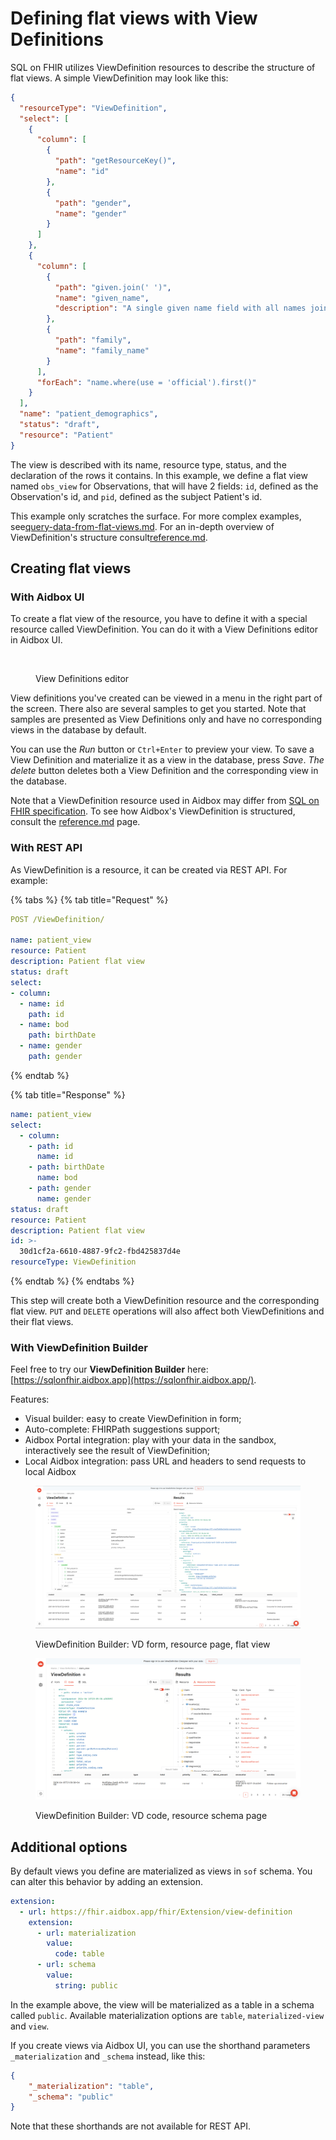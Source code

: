 # Defining flat views with View Definitions

SQL on FHIR utilizes ViewDefinition resources to describe the structure of flat views. A simple ViewDefinition may look like this:

```json
{
  "resourceType": "ViewDefinition",
  "select": [
    {
      "column": [
        {
          "path": "getResourceKey()",
          "name": "id"
        },
        {
          "path": "gender",
          "name": "gender"
        }
      ]
    },
    {
      "column": [
        {
          "path": "given.join(' ')",
          "name": "given_name",
          "description": "A single given name field with all names joined together."
        },
        {
          "path": "family",
          "name": "family_name"
        }
      ],
      "forEach": "name.where(use = 'official').first()"
    }
  ],
  "name": "patient_demographics",
  "status": "draft",
  "resource": "Patient"
}
```

The view is described with its name, resource type, status, and the declaration of the rows it contains. In this example, we define a flat view named `obs_view` for Observations, that will have 2 fields: `id`, defined as the Observation's id, and `pid`, defined as the subject Patient's id.

This example only scratches the surface. For more complex examples, see[query-data-from-flat-views.md](query-data-from-flat-views.md). For an in-depth overview of ViewDefinition's structure consult[reference.md](reference.md).

## Creating flat views

### With Aidbox UI

To create a flat view of the resource, you have to define it with a special resource called ViewDefinition. You can do it with a View Definitions editor in Aidbox UI.

<figure><img src="../../.gitbook/assets/2023-09-25-151846.png" alt=""><figcaption><p>View Definitions editor</p></figcaption></figure>

View definitions you've created can be viewed in a menu in the right part of the screen. There also are several samples to get you started. Note that samples are presented as View Definitions only and have no corresponding views in the database by default.

You can use the _Run_ button or `Ctrl+Enter` to preview your view. To save a View Definition and materialize it as a view in the database, press _Save_. _The delete_ button deletes both a View Definition and the corresponding view in the database.

Note that a ViewDefinition resource used in Aidbox may differ from [SQL on FHIR specification](https://build.fhir.org/ig/FHIR/sql-on-fhir-v2/StructureDefinition-ViewDefinition.html). To see how Aidbox's ViewDefinition is structured, consult the [reference.md](reference.md) page.

### With REST API

As ViewDefinition is a resource, it can be created via REST API. For example:

{% tabs %}
{% tab title="Request" %}
```yaml
POST /ViewDefinition/

name: patient_view
resource: Patient
description: Patient flat view
status: draft
select:
- column:
  - name: id
    path: id
  - name: bod
    path: birthDate
  - name: gender
    path: gender

```
{% endtab %}

{% tab title="Response" %}
```yaml
name: patient_view
select:
  - column:
    - path: id
      name: id
    - path: birthDate
      name: bod
    - path: gender
      name: gender
status: draft
resource: Patient
description: Patient flat view
id: >-
  30d1cf2a-6610-4887-9fc2-fbd425837d4e
resourceType: ViewDefinition
```
{% endtab %}
{% endtabs %}

This step will create both a ViewDefinition resource and the corresponding flat view. `PUT` and `DELETE` operations will also affect both ViewDefinitions and their flat views.

### With ViewDefinition Builder

Feel free to try our **ViewDefinition Builder** here: [https://sqlonfhir.aidbox.app](https://sqlonfhir.aidbox.app/).

Features:

* Visual builder: easy to create ViewDefinition in form;
* Auto-complete: FHIRPath suggestions support;
* Aidbox Portal integration: play with your data in the sandbox, interactively see the result of ViewDefinition;
* Local Aidbox integration: pass URL and headers to send requests to local Aidbox

<figure><img src="../../../.gitbook/assets/1273849a-3cbc-4524-89af-555a3e9d4cd3.png" alt=""><figcaption><p>ViewDefinition Builder: VD form, resource page, flat view</p></figcaption></figure>

<figure><img src="../../../.gitbook/assets/8dabf57f-6e67-4251-ba03-3ae56a9f3847.png" alt=""><figcaption><p>ViewDefinition Builder: VD code, resource schema page</p></figcaption></figure>

## Additional options

By default views you define are materialized as views in `sof` schema. You can alter this behavior by adding an extension.

```yaml
extension:
  - url: https://fhir.aidbox.app/fhir/Extension/view-definition
    extension:
      - url: materialization
        value:
          code: table
      - url: schema
        value:
          string: public
```

In the example above, the view will be materialized as a table in a schema called `public`. Available materialization options are `table`, `materialized-view` and `view`.

If you create views via Aidbox UI, you can use the shorthand parameters `_materialization` and `_schema` instead, like this:

```json
{
    "_materialization": "table",
    "_schema": "public"
}
```

Note that these shorthands are not available for REST API.
